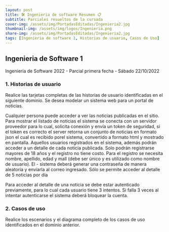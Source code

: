 ```yaml
---
layout: post
title: 🛠 Ingenieria de software Resumen 📋
subtitle: Parciales resueltos de la cursada
cover-img: /assets/img/PortadasEditadas/Ingenieria2.jpg
thumbnail-img: /assets/img/logos/Ingenieria.png
share-img: /assets/img/PortadasEditadas/Ingenieria2.jpg
tags: [Ingenieria de software 1, Historias de usuario, Casos de Uso]
---
```


## Ingenieria de Software 1 

Ingeniería de Software 2022 - Parcial primera fecha - Sábado 22/10/2022

### 1. Historias de usuario

Realice las tarjetas completas de las historias de usuario identificadas en el siguiente dominio.
Se desea modelar un sistema web para un portal de noticias.

Cualquier persona puede acceder a ver las noticias publicadas en el sitio. Para
mostrar el listado de noticias el sistema se conecta con un servidor proveedor
para lo cual, solicita conexión y envía un token de seguridad, si el token es
correcto el server retorna un conjunto de noticias en formato json el cual es
recibido porel sistema, convertido a formato html y mostrado en pantalla.
Aquellos usuarios registrados en el sistema, además podrán acceder a un detalle de cada noticia
publicada. Solo podrán registrarse mayores de 18 años y el registro no tiene costo. Para el registro
se necesita nombre, apellido, edad y mall (debe ser único y es utilizado como nombre de usuario). El -
sistema deberá generar una contraseña de manera aleatoria y enviarla al correo ingresado. Sólo se
permite acceder al detalle de 5 noticias por día

Para acceder al detalle de una noticia se debe estar autenticado previamente, para lo cual cada
usuario tiene 3 intentos. Si falla 3 veces al intentar autenticarse el sistema deberá bloquear la
cuenta.

### 2. Casos de uso
Realice los escenarios y el diagrama completo de los casos de uso identificados en el dominio
anterior.



